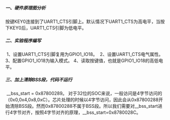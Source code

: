 ##### 一、硬件原理图分析

​	按键KEY0连接到了UART1_CTS引脚上。默认情况下UART1_CTS为高电平，当按下KEY0后，UART1_CTS引脚为低电平。

##### 二、实验程序编写

​	1、设置UART1_CTS引脚复用为GPIO1_IO18。
​	2、设置UART1_CTS电气属性。
​	3、配置GPIO1_IO18为输入模式。
​	4、读取按键值，也就是GPIO1_IO18的高低电平。

##### 三、加上清除BSS段，代码不运行

​	__bss_start = 0x87800289。
​	对于32位的SOC来说，一般访问是4字节访问的（0x0,0x4,0x8,0xC）。芯片处理的时候以4字节访问，因此会从0x87800288开始清除BSS段。然而0x87800288不属于BSS段。所以我们需要对__bss_start进行4字节对齐，按照4字节对齐的原理，__bss_start=0x8780028C。
